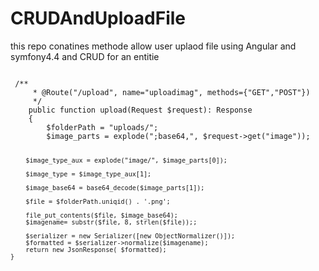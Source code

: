 # CRUDAndUploadFile
 
this repo conatines methode allow user uplaod file using Angular and symfony4.4  and CRUD for an entitie


<code>
 /**
     * @Route("/upload", name="uploadimag", methods={"GET","POST"})
     */
    public function upload(Request $request): Response
    {
        $folderPath = "uploads/";
        $image_parts = explode(";base64,", $request->get("image"));
      
        $image_type_aux = explode("image/", $image_parts[0]);
         
        $image_type = $image_type_aux[1];
       
        $image_base64 = base64_decode($image_parts[1]);
        
        $file = $folderPath.uniqid() . '.png';
        
        file_put_contents($file, $image_base64);
        $imagename= substr($file, 8, strlen($file));;
        
        $serializer = new Serializer([new ObjectNormalizer()]);
        $formatted = $serializer->normalize($imagename);
        return new JsonResponse( $formatted);
    }
</code>
